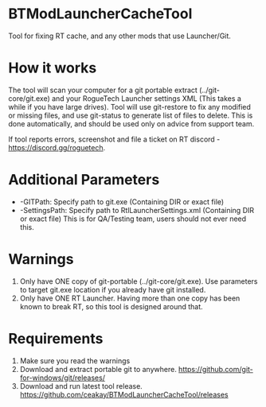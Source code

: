 # BTModLauncherCacheTool
Tool for fixing RT cache, and any other mods that use Launcher/Git.

# How it works
The tool will scan your computer for a git portable extract (../git-core/git.exe) and your RogueTech Launcher settings XML (This takes a while if you have large drives). Tool will use git-restore to fix any modified or missing files, and use git-status to generate list of files to delete. This is done automatically, and should be used only on advice from support team.

If tool reports errors, screenshot and file a ticket on RT discord - https://discord.gg/roguetech. 

# Additional Parameters
- -GITPath: Specify path to git.exe (Containing DIR or exact file)
- -SettingsPath: Specify path to RtlLauncherSettings.xml (Containing DIR or exact file) This is for QA/Testing team, users should not ever need this.

# Warnings
1. Only have ONE copy of git-portable (../git-core/git.exe). Use parameters to target git.exe location if you already have git installed. 
2. Only have ONE RT Launcher. Having more than one copy has been known to break RT, so this tool is designed around that.

# Requirements
1. Make sure you read the warnings
2. Download and extract portable git to anywhere. https://github.com/git-for-windows/git/releases/
3. Download and run latest tool release. https://github.com/ceakay/BTModLauncherCacheTool/releases 
